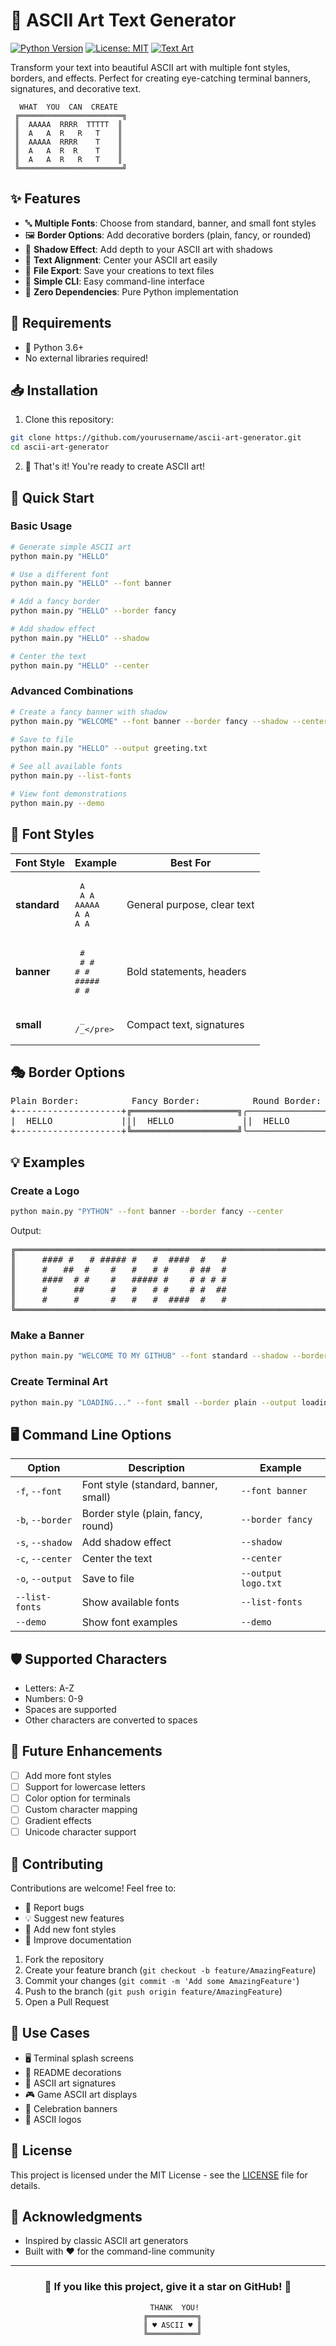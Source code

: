 # 🎨 ASCII Art Text Generator

[![Python Version](https://img.shields.io/badge/python-3.6+-brightgreen.svg)](https://www.python.org/downloads/)
[![License: MIT](https://img.shields.io/badge/License-MIT-yellow.svg)](https://opensource.org/licenses/MIT)
[![Text Art](https://img.shields.io/badge/art-ASCII-blue.svg)](https://github.com/yourusername/ascii-art-generator)

Transform your text into beautiful ASCII art with multiple font styles, borders, and effects. Perfect for creating eye-catching terminal banners, signatures, and decorative text.

```
  WHAT  YOU  CAN  CREATE
 ╔═══════════════════════╗
 ║  AAAAA  RRRR  TTTTT  ║
 ║  A   A  R   R   T    ║
 ║  AAAAA  RRRR    T    ║
 ║  A   A  R  R    T    ║
 ║  A   A  R   R   T    ║
 ╚═══════════════════════╝
```

## ✨ Features

- 🔤 **Multiple Fonts**: Choose from standard, banner, and small font styles
- 🖼️ **Border Options**: Add decorative borders (plain, fancy, or rounded)
- 🌟 **Shadow Effect**: Add depth to your ASCII art with shadows
- 📐 **Text Alignment**: Center your ASCII art easily
- 💾 **File Export**: Save your creations to text files
- 🎯 **Simple CLI**: Easy command-line interface
- 🚀 **Zero Dependencies**: Pure Python implementation

## 🔧 Requirements

- 🐍 Python 3.6+
- No external libraries required!

## 📥 Installation

1. Clone this repository:
```bash
git clone https://github.com/yourusername/ascii-art-generator.git
cd ascii-art-generator
```

2. 🎉 That's it! You're ready to create ASCII art!

## 🚀 Quick Start

### Basic Usage

```bash
# Generate simple ASCII art
python main.py "HELLO"
```

```bash
# Use a different font
python main.py "HELLO" --font banner
```

```bash
# Add a fancy border
python main.py "HELLO" --border fancy
```

```bash
# Add shadow effect
python main.py "HELLO" --shadow
```

```bash
# Center the text
python main.py "HELLO" --center
```

### Advanced Combinations

```bash
# Create a fancy banner with shadow
python main.py "WELCOME" --font banner --border fancy --shadow --center
```

```bash
# Save to file
python main.py "HELLO" --output greeting.txt
```

```bash
# See all available fonts
python main.py --list-fonts
```

```bash
# View font demonstrations
python main.py --demo
```

## 🎨 Font Styles

| Font Style | Example | Best For |
|------------|---------|----------|
| **standard** | <pre>  A  <br> A A <br>AAAAA<br>A   A<br>A   A</pre> | General purpose, clear text |
| **banner** | <pre>  #  <br> # # <br>#   #<br>#####<br>#   #</pre> | Bold statements, headers |
| **small** | <pre> _ <br>/_\</pre> | Compact text, signatures |

## 🎭 Border Options

<pre>
Plain Border:          Fancy Border:          Round Border:
+--------------------+╔════════════════════╗╭────────────────────╮
|  HELLO             |||  HELLO             ||  HELLO             |
+--------------------+╚════════════════════╝╰────────────────────╯
</pre>

## 💡 Examples

### Create a Logo

```bash
python main.py "PYTHON" --font banner --border fancy --center
```

Output:
<pre>
╔════════════════════════════════════════════════════════════════════╗
║     #### #   # ##### #   #  ####  #   #                            ║
║     #   ##  #    #   #   # #    # ##  #                            ║
║     ####  # #    #   ##### #    # # # #                            ║
║     #     ##     #   #   # #    # #  ##                            ║
║     #     #      #   #   #  ####  #   #                            ║
╚════════════════════════════════════════════════════════════════════╝
</pre>

### Make a Banner

```bash
python main.py "WELCOME TO MY GITHUB" --font standard --shadow --border round
```

### Create Terminal Art

```bash
python main.py "LOADING..." --font small --border plain --output loading.txt
```

## 🖥️ Command Line Options

| Option | Description | Example |
|--------|-------------|---------|
| `-f`, `--font` | Font style (standard, banner, small) | `--font banner` |
| `-b`, `--border` | Border style (plain, fancy, round) | `--border fancy` |
| `-s`, `--shadow` | Add shadow effect | `--shadow` |
| `-c`, `--center` | Center the text | `--center` |
| `-o`, `--output` | Save to file | `--output logo.txt` |
| `--list-fonts` | Show available fonts | `--list-fonts` |
| `--demo` | Show font examples | `--demo` |

## 🛡️ Supported Characters

- Letters: A-Z
- Numbers: 0-9
- Spaces are supported
- Other characters are converted to spaces

## 🚀 Future Enhancements

- [ ] Add more font styles
- [ ] Support for lowercase letters
- [ ] Color option for terminals
- [ ] Custom character mapping
- [ ] Gradient effects
- [ ] Unicode character support

## 🤝 Contributing

Contributions are welcome! Feel free to:
- 🐛 Report bugs
- 💡 Suggest new features
- 🎨 Add new font styles
- 📝 Improve documentation

1. Fork the repository
2. Create your feature branch (`git checkout -b feature/AmazingFeature`)
3. Commit your changes (`git commit -m 'Add some AmazingFeature'`)
4. Push to the branch (`git push origin feature/AmazingFeature`)
5. Open a Pull Request

## 🎯 Use Cases

- 🖥️ Terminal splash screens
- 📝 README decorations  
- 💌 ASCII art signatures
- 🎮 Game ASCII art displays
- 🎉 Celebration banners
- 🚀 ASCII logos

## 📄 License

This project is licensed under the MIT License - see the [LICENSE](LICENSE) file for details.

## 🙏 Acknowledgments

- Inspired by classic ASCII art generators
- Built with ❤️ for the command-line community

---

<div align="center">
  <h3>🌟 If you like this project, give it a star on GitHub! 🌟</h3>
  
  ```
     THANK  YOU!
    ╔═══════════╗
    ║ ♥ ASCII ♥ ║
    ╚═══════════╝
  ```
</div>

